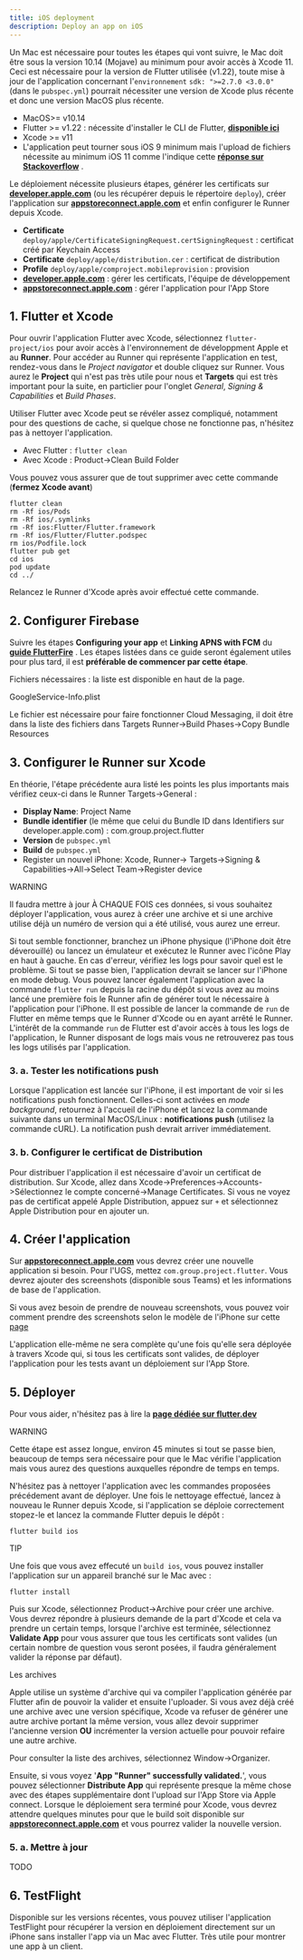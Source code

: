 ```yaml
---
title: iOS deployment
description: Deploy an app on iOS
---
```


Un Mac est nécessaire pour toutes les étapes qui vont suivre, le Mac doit être sous la version 10.14 (Mojave) au minimum pour avoir accès à Xcode 11. Ceci est nécessaire pour la version de Flutter utilisée (v1.22), toute mise à jour de l'application concernant l'`environnement` `sdk: ">=2.7.0 <3.0.0"` (dans le `pubspec.yml`) pourrait nécessiter une version de Xcode plus récente et donc une version MacOS plus récente.

- MacOS>= v10.14
- Flutter >= v1.22 : nécessite d'installer le CLI de Flutter, [**disponible ici**](https://flutter.dev/docs/get-started/install/macos)
- Xcode >= v11
- L'application peut tourner sous iOS 9 minimum mais l'upload de fichiers nécessite au minimum iOS 11 comme l'indique cette [**réponse sur Stackoverflow**](https://stackoverflow.com/a/58504365/11008206) .

Le déploiement nécessite plusieurs étapes, générer les certificats sur [**developer.apple.com**](https://developer.apple.com) (ou les récupérer depuis le répertoire `deploy`), créer l'application sur [**appstoreconnect.apple.com**](https://appstoreconnect.apple.com) et enfin configurer le Runner depuis Xcode.

- **Certificate** `deploy/apple/CertificateSigningRequest.certSigningRequest` : certificat créé par Keychain Access
- **Certificate** `deploy/apple/distribution.cer` : certificat de distribution
- **Profile** `deploy/apple/comproject.mobileprovision` : provision
- [**developer.apple.com**](https://developer.apple.com) : gérer les certificats, l'équipe de développement
- [**appstoreconnect.apple.com**](https://appstoreconnect.apple.com) : gérer l'application pour l'App Store

## 1. Flutter et Xcode

Pour ouvrir l'application Flutter avec Xcode, sélectionnez `flutter-project/ios` pour avoir accès à l'environnement de développment Apple et au **Runner**. Pour accéder au Runner qui représente l'application en test, rendez-vous dans le _Project navigator_ et double cliquez sur Runner. Vous aurez le **Project** qui n'est pas très utile pour nous et **Targets** qui est très important pour la suite, en particlier pour l'onglet _General_, _Signing & Capabilities_ et _Build Phases_.

Utiliser Flutter avec Xcode peut se révéler assez compliqué, notamment pour des questions de cache, si quelque chose ne fonctionne pas, n'hésitez pas à nettoyer l'application.

- Avec Flutter : `flutter clean`
- Avec Xcode : Product->Clean Build Folder

Vous pouvez vous assurer que de tout supprimer avec cette commande (**fermez Xcode avant**)

```
flutter clean
rm -Rf ios/Pods
rm -Rf ios/.symlinks
rm -Rf ios:Flutter/Flutter.framework
rm -Rf ios/Flutter/Flutter.podspec
rm ios/Podfile.lock
flutter pub get
cd ios
pod update
cd ../
```

Relancez le Runner d'Xcode après avoir effectué cette commande.

## 2. Configurer Firebase

Suivre les étapes **Configuring your app** et **Linking APNS with FCM** du [**guide FlutterFire**](https://firebase.flutter.dev/docs/messaging/apple-integration) . Les étapes listées dans ce guide seront également utiles pour plus tard, il est **préférable de commencer par cette étape**.

Fichiers nécessaires : la liste est disponible en haut de la page.

GoogleService-Info.plist

Le fichier est nécessaire pour faire fonctionner Cloud Messaging, il doit être dans la liste des fichiers dans Targets Runner->Build Phases->Copy Bundle Resources

## 3. Configurer le Runner sur Xcode

En théorie, l'étape précédente aura listé les points les plus importants mais vérifiez ceux-ci dans le Runner Targets->General :

- **Display Name**: Project Name
- **Bundle identifier** (le même que celui du Bundle ID dans Identifiers sur developer.apple.com) : com.group.project.flutter
- **Version** de `pubspec.yml`
- **Build** de `pubspec.yml`
- Register un nouvel iPhone: Xcode, Runner-> Targets->Signing & Capabilities->All->Select Team->Register device

WARNING

Il faudra mettre à jour À CHAQUE FOIS ces données, si vous souhaitez déployer l'application, vous aurez à créer une archive et si une archive utilise déjà un numéro de version qui a été utilisé, vous aurez une erreur.

Si tout semble fonctionner, branchez un iPhone physique (l'iPhone doit être déverouillé) ou lancez un émulateur et exécutez le Runner avec l'icône Play en haut à gauche. En cas d'erreur, vérifiez les logs pour savoir quel est le problème. Si tout se passe bien, l'application devrait se lancer sur l'iPhone en mode debug. Vous pouvez lancer également l'application avec la commande `flutter run` depuis la racine du dépôt si vous avez au moins lancé une première fois le Runner afin de générer tout le nécessaire à l'application pour l'iPhone. Il est possible de lancer la commande de `run` de Flutter en même temps que le Runner d'Xcode ou en ayant arrêté le Runner. L'intérêt de la commande `run` de Flutter est d'avoir accès à tous les logs de l'application, le Runner disposant de logs mais vous ne retrouverez pas tous les logs utilisés par l'application.

### 3. a. Tester les notifications push

Lorsque l'application est lancée sur l'iPhone, il est important de voir si les notifications push fonctionnent. Celles-ci sont activées en _mode background_, retournez à l'accueil de l'iPhone et lancez la commande suivante dans un terminal MacOS/Linux : **notifications push** (utilisez la commande cURL). La notification push devrait arriver immédiatement.

### 3. b. Configurer le certificat de Distribution

Pour distribuer l'application il est nécessaire d'avoir un certificat de distribution. Sur Xcode, allez dans Xcode->Preferences->Accounts->Sélectionnez le compte concerné->Manage Certificates. Si vous ne voyez pas de certificat appelé Apple Distribution, appuez sur `+` et sélectionnez Apple Distribution pour en ajouter un.

## 4. Créer l'application

Sur [**appstoreconnect.apple.com**](https://appstoreconnect.apple.com) vous devrez créer une nouvelle application si besoin. Pour l'UGS, mettez `com.group.project.flutter`. Vous devrez ajouter des screenshots (disponible sous Teams) et les informations de base de l'application.

Si vous avez besoin de prendre de nouveau screenshots, vous pouvez voir comment prendre des screenshots selon le modèle de l'iPhone sur cette [page](https://support.apple.com/en-us/HT200289)

L'application elle-même ne sera complète qu'une fois qu'elle sera déployée à travers Xcode qui, si tous les certificats sont valides, de déployer l'application pour les tests avant un déploiement sur l'App Store.

## 5. Déployer

Pour vous aider, n'hésitez pas à lire la [**page dédiée sur flutter.dev**](https://flutter.dev/docs/deployment/ios)

WARNING

Cette étape est assez longue, environ 45 minutes si tout se passe bien, beaucoup de temps sera nécessaire pour que le Mac vérifie l'application mais vous aurez des questions auxquelles répondre de temps en temps.

N'hésitez pas à nettoyer l'application avec les commandes proposées précédement avant de déployer. Une fois le nettoyage effectué, lancez à nouveau le Runner depuis Xcode, si l'application se déploie correctement stopez-le et lancez la commande Flutter depuis le dépôt :

```
flutter build ios
```

TIP

Une fois que vous avez effecuté un `build ios`, vous pouvez installer l'application sur un appareil branché sur le Mac avec :

```
flutter install
```

Puis sur Xcode, sélectionnez Product->Archive pour créer une archive. Vous devrez répondre à plusieurs demande de la part d'Xcode et cela va prendre un certain temps, lorsque l'archive est terminée, sélectionnez **Validate App** pour vous assurer que tous les certificats sont valides (un certain nombre de question vous seront posées, il faudra généralement valider la réponse par défaut).

Les archives

Apple utilise un système d'archive qui va compiler l'application générée par Flutter afin de pouvoir la valider et ensuite l'uploader. Si vous avez déjà créé une archive avec une version spécifique, Xcode va refuser de générer une autre archive portant la même version, vous allez devoir supprimer l'ancienne version **OU** incrémenter la version actuelle pour pouvoir refaire une autre archive.

Pour consulter la liste des archives, sélectionnez Window->Organizer.

Ensuite, si vous voyez '**App "Runner" successfully validated.**', vous pouvez sélectionner **Distribute App** qui représente presque la même chose avec des étapes supplémentaire dont l'upload sur l'App Store via Apple connect. Lorsque le déploiement sera terminé pour Xcode, vous devrez attendre quelques minutes pour que le build soit disponible sur [**appstoreconnect.apple.com**](https://appstoreconnect.apple.com) et vous pourrez valider la nouvelle version.

### 5. a. Mettre à jour

TODO

## 6. TestFlight

Disponible sur les versions récentes, vous pouvez utiliser l'application TestFlight pour récupérer la version en déploiement directement sur un iPhone sans installer l'app via un Mac avec Flutter. Très utile pour montrer une app à un client.
